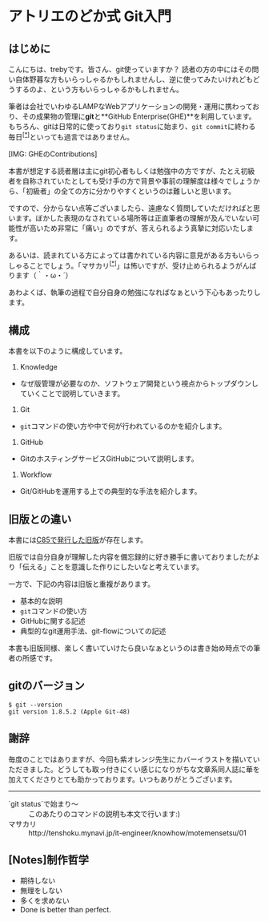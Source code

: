 # アトリエのどか式 Git入門

## はじめに
こんにちは、trebyです。皆さん、git使っていますか？
読者の方の中にはその問い自体野暮な方もいらっしゃるかもしれませんし、逆に使ってみたいけれどもどうするのよ、という方もいらっしゃるかもしれません。

筆者は会社でいわゆるLAMPなWebアプリケーションの開発・運用に携わっており、その成果物の管理に**git**と**GitHub Enterprise(GHE)**を利用しています。
もちろん、gitは日常的に使っており`git status`に始まり、`git commit`に終わる毎日<sup><a href='#git-command'>[*]</a></sup>といっても過言ではありません。

[IMG: GHEのContributions]

本書が想定する読者層は主にgit初心者もしくは勉強中の方ですが、たとえ初級者を自称されていたとしても受け手の方で背景や事前の理解度は様々でしょうから、「初級者」の全ての方に分かりやすくというのは難しいと思います。

ですので、分からない点等ございましたら、遠慮なく質問していただければと思います。ぼかした表現のなされている場所等は正直筆者の理解が及んでいない可能性が高いため非常に「痛い」のですが、答えられるよう真摯に対応いたします。

あるいは、読まれている方によっては書かれている内容に意見がある方もいらっしゃることでしょう。「マサカリ<sup><a href='#masakari'>[*]</a></sup>」は怖いですが、受け止められるようがんばります（｀・ω・´）

あわよくば、執筆の過程で自分自身の勉強になればなぁという下心もあったりします。

## 構成
本書を以下のように構成しています。
1. Knowledge
 - なぜ版管理が必要なのか、ソフトウェア開発という視点からトップダウンしていくことで説明していきます。
1. Git
 - `git`コマンドの使い方や中で何が行われているのかを紹介します。
1. GitHub
 - GitのホスティングサービスGitHubについて説明します。
1. Workflow
 - Git/GitHubを運用する上での典型的な手法を紹介します。

## 旧版との違い
本書には[C85で発行した旧版](https://github.com/treby/c85-git)が存在します。

旧版では自分自身が理解した内容を備忘録的に好き勝手に書いておりましたがより「伝える」ことを意識した作りにしたいなと考えています。

一方で、下記の内容は旧版と重複があります。
- 基本的な説明
- `git`コマンドの使い方
- GitHubに関する記述
- 典型的なgit運用手法、git-flowについての記述

本書も旧版同様、楽しく書いていけたら良いなぁというのは書き始め時点での筆者の所感です。

## gitのバージョン
```
$ git --version
git version 1.8.5.2 (Apple Git-48)
```

## 謝辞
毎度のことではありますが、今回も紫オレンジ先生にカバーイラストを描いていただきました。どうしても取っ付きにくい感じになりがちな文章系同人誌に華を加えてくださりとても助かっております。いつもありがとうございます。

---
<dl>
  <dt id='git-command'>`git status`で始まり〜</dt><dd>このあたりのコマンドの説明も本文で行います:)</dd>
  <dt id='masakari'>マサカリ</dt><dd>http://tenshoku.mynavi.jp/it-engineer/knowhow/motemensetsu/01</dd>
</dl>


## [Notes]制作哲学
- 期待しない
- 無理をしない
- 多くを求めない
- Done is better than perfect.
